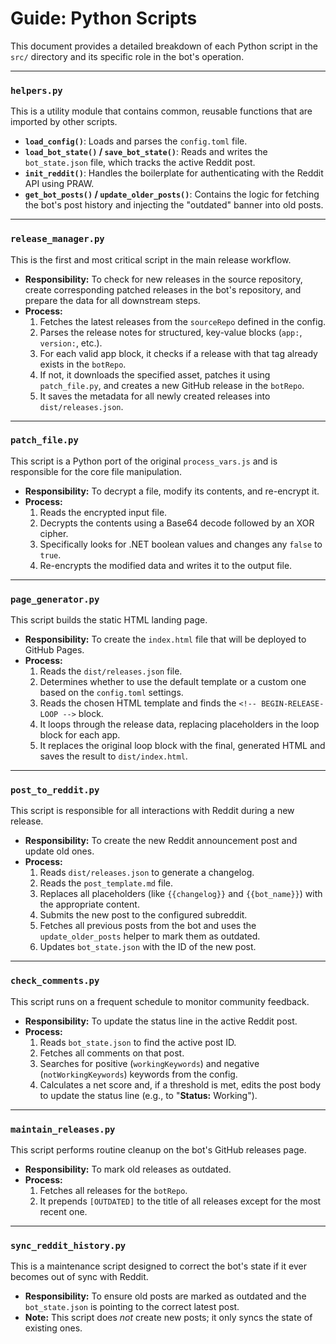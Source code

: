 # Guide: Python Scripts

This document provides a detailed breakdown of each Python script in the `src/` directory and its specific role in the bot's operation.

---

### `helpers.py`

This is a utility module that contains common, reusable functions that are imported by other scripts.
-   **`load_config()`**: Loads and parses the `config.toml` file.
-   **`load_bot_state()` / `save_bot_state()`**: Reads and writes the `bot_state.json` file, which tracks the active Reddit post.
-   **`init_reddit()`**: Handles the boilerplate for authenticating with the Reddit API using PRAW.
-   **`get_bot_posts()` / `update_older_posts()`**: Contains the logic for fetching the bot's post history and injecting the "outdated" banner into old posts.

---

### `release_manager.py`

This is the first and most critical script in the main release workflow.
-   **Responsibility:** To check for new releases in the source repository, create corresponding patched releases in the bot's repository, and prepare the data for all downstream steps.
-   **Process:**
    1.  Fetches the latest releases from the `sourceRepo` defined in the config.
    2.  Parses the release notes for structured, key-value blocks (`app:`, `version:`, etc.).
    3.  For each valid app block, it checks if a release with that tag already exists in the `botRepo`.
    4.  If not, it downloads the specified asset, patches it using `patch_file.py`, and creates a new GitHub release in the `botRepo`.
    5.  It saves the metadata for all newly created releases into `dist/releases.json`.

---

### `patch_file.py`

This script is a Python port of the original `process_vars.js` and is responsible for the core file manipulation.
-   **Responsibility:** To decrypt a file, modify its contents, and re-encrypt it.
-   **Process:**
    1.  Reads the encrypted input file.
    2.  Decrypts the contents using a Base64 decode followed by an XOR cipher.
    3.  Specifically looks for .NET boolean values and changes any `false` to `true`.
    4.  Re-encrypts the modified data and writes it to the output file.

---

### `page_generator.py`

This script builds the static HTML landing page.
-   **Responsibility:** To create the `index.html` file that will be deployed to GitHub Pages.
-   **Process:**
    1.  Reads the `dist/releases.json` file.
    2.  Determines whether to use the default template or a custom one based on the `config.toml` settings.
    3.  Reads the chosen HTML template and finds the `<!-- BEGIN-RELEASE-LOOP -->` block.
    4.  It loops through the release data, replacing placeholders in the loop block for each app.
    5.  It replaces the original loop block with the final, generated HTML and saves the result to `dist/index.html`.

---

### `post_to_reddit.py`

This script is responsible for all interactions with Reddit during a new release.
-   **Responsibility:** To create the new Reddit announcement post and update old ones.
-   **Process:**
    1.  Reads `dist/releases.json` to generate a changelog.
    2.  Reads the `post_template.md` file.
    3.  Replaces all placeholders (like `{{changelog}}` and `{{bot_name}}`) with the appropriate content.
    4.  Submits the new post to the configured subreddit.
    5.  Fetches all previous posts from the bot and uses the `update_older_posts` helper to mark them as outdated.
    6.  Updates `bot_state.json` with the ID of the new post.

---

### `check_comments.py`

This script runs on a frequent schedule to monitor community feedback.
-   **Responsibility:** To update the status line in the active Reddit post.
-   **Process:**
    1.  Reads `bot_state.json` to find the active post ID.
    2.  Fetches all comments on that post.
    3.  Searches for positive (`workingKeywords`) and negative (`notWorkingKeywords`) keywords from the config.
    4.  Calculates a net score and, if a threshold is met, edits the post body to update the status line (e.g., to "**Status:** Working").

---

### `maintain_releases.py`

This script performs routine cleanup on the bot's GitHub releases page.
-   **Responsibility:** To mark old releases as outdated.
-   **Process:**
    1.  Fetches all releases for the `botRepo`.
    2.  It prepends `[OUTDATED]` to the title of all releases except for the most recent one.

---

### `sync_reddit_history.py`

This is a maintenance script designed to correct the bot's state if it ever becomes out of sync with Reddit.
-   **Responsibility:** To ensure old posts are marked as outdated and the `bot_state.json` is pointing to the correct latest post.
-   **Note:** This script does *not* create new posts; it only syncs the state of existing ones.
